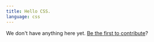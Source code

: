 ```yaml
---
title: Hello CSS.
language: css
---
```


We don't have anything here yet. [Be the first to contribute](https://github.com/Teamtailor/code-style/new/master/content/css)?
